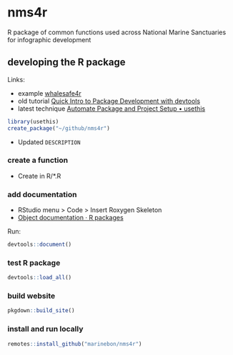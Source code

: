 # nms4r
R package of common functions used across National Marine Sanctuaries for infographic development


## developing the R package

Links:
* example [whalesafe4r](https://github.com/BenioffOceanInitiative/whalesafe4r/tree/ecacff311c8eb5040f26f57953b682aeb1d521dc)
* old tutorial [Quick Intro to Package Development with devtools](http://ucsb-bren.github.io/ESM296-3W-2016/wk07_package.html)
* latest technique [Automate Package and Project Setup • usethis](https://usethis.r-lib.org/)

```R
library(usethis)
create_package("~/github/nms4r")
```

- Updated `DESCRIPTION`

### create a function

- Create in R/*.R

### add documentation

- RStudio menu > Code > Insert Roxygen Skeleton
- [Object documentation · R packages](http://r-pkgs.had.co.nz/man.html)


Run:

```r
devtools::document()
```

### test R package

```r
devtools::load_all()
```


### build website

```r
pkgdown::build_site()
```

### install and run locally

```r
remotes::install_github("marinebon/nms4r")
```

